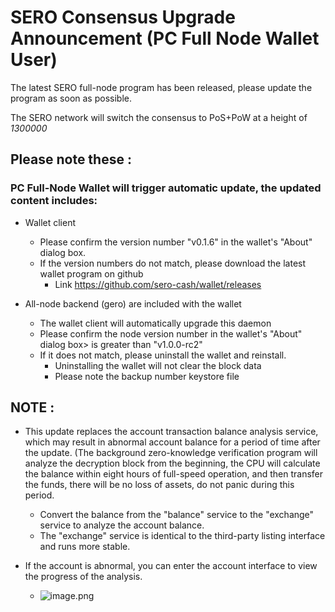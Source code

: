 # SERO Consensus Upgrade Announcement (PC Full Node Wallet User)

 

The latest SERO full-node program has been released, please update the program as soon as possible.

The SERO network will switch the consensus to PoS+PoW at a height of *1300000*

 

## Please note these :  

### PC Full-Node Wallet will trigger automatic update, the updated content includes:

* Wallet client
  * Please confirm the version number "v0.1.6" in the wallet's "About" dialog box.
  * If the version numbers do not match, please download the latest wallet program on github
    * Link <https://github.com/sero-cash/wallet/releases>

 

* All-node backend (gero) are included with the wallet
  * The wallet client will automatically upgrade this daemon
  * Please confirm the node version number in the wallet's "About" dialog box> is greater than "v1.0.0-rc2"
  * If it does not match, please uninstall the wallet and reinstall.
    * Uninstalling the wallet will not clear the block data
    * Please note the backup number keystore file

 

## NOTE : 

* This update replaces the account transaction balance analysis service, which may result in abnormal account balance for a period of time after the update. (The background zero-knowledge verification program will analyze the decryption block from the beginning, the CPU will calculate the balance within eight hours of full-speed operation, and then transfer the funds, there will be no loss of assets, do not panic during this period.
  * Convert the balance from the "balance" service to the "exchange" service to analyze the account balance.
  * The "exchange" service is identical to the third-party listing interface and runs more stable.

 

* If the account is abnormal, you can enter the account interface to view the progress of the analysis.
  * ![image.png](https://upload-images.jianshu.io/upload_images/277023-0a381cca8341b206.png?imageMogr2/auto-orient/strip%7CimageView2/2/w/600)